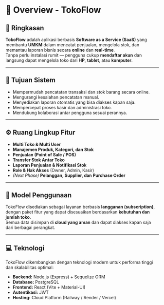# 🔖 Overview - TokoFlow

## 📘 Ringkasan

**TokoFlow** adalah aplikasi berbasis **Software as a Service (SaaS)** yang membantu **UMKM** dalam mencatat penjualan, mengelola stok, dan memantau laporan bisnis secara **online** dan **real-time**.  
Tanpa perlu instalasi rumit — pengguna cukup **mendaftar akun** dan langsung dapat mengelola toko dari **HP**, **tablet**, atau **komputer**.

---

## 🎯 Tujuan Sistem

- Mempermudah pencatatan transaksi dan stok barang secara online.
- Mengurangi kesalahan pencatatan manual.
- Menyediakan laporan otomatis yang bisa diakses kapan saja.
- Mempercepat proses kasir dan administrasi toko.
- Mendukung kolaborasi antar pengguna sesuai perannya.

---

## ⚙️ Ruang Lingkup Fitur

- **Multi Toko & Multi User**
- **Manajemen Produk, Kategori, dan Stok**
- **Penjualan (Point of Sale / POS)**
- **Transfer Stok Antar Toko**
- **Laporan Penjualan & Notifikasi Stok**
- **Role & Hak Akses** (Owner, Admin, Kasir)
- _(Next Phase)_ **Pelanggan, Supplier, dan Purchase Order**

---

## 💼 Model Penggunaan

TokoFlow disediakan sebagai layanan berbasis **langganan (subscription)**, dengan paket fitur yang dapat disesuaikan berdasarkan **kebutuhan dan jumlah toko**.  
Semua data disimpan di **cloud yang aman** dan dapat diakses kapan saja dari berbagai perangkat.

---

## 💻 Teknologi

TokoFlow dikembangkan dengan teknologi modern untuk performa tinggi dan skalabilitas optimal:

- **Backend:** Node.js (Express) + Sequelize ORM
- **Database:** PostgreSQL
- **Frontend:** React (Vite + Material-UI)
- **Autentikasi:** JWT
- **Hosting:** Cloud Platform (Railway / Render / Vercel)
